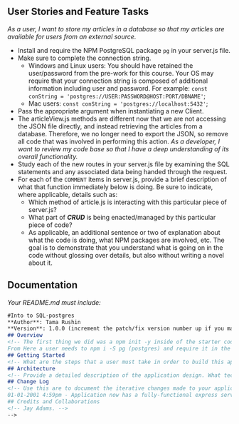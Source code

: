 

## User Stories and Feature Tasks
*As a user, I want to store my articles in a database so that my articles are available for users from an external source.*
- Install and require the NPM PostgreSQL package `pg` in your server.js file.
- Make sure to complete the connection string.
  - Windows and Linux users: You should have retained the user/password from the pre-work for this course. Your OS may require that your connection string is composed of additional information including user and password. For example: `const conString = 'postgres://USER:PASSWORD@HOST:PORT/DBNAME'`;
  - Mac users: `const conString = 'postgres://localhost:5432'`;
- Pass the appropriate argument when instantiating a new Client.
- The articleView.js methods are different now that we are not accessing the JSON file directly, and instead retrieving the articles from a database. Therefore, we no longer need to export the JSON, so remove all code that was involved in performing this action.
*As a developer, I want to review my code base so that I have a deep understanding of its overall functionality.*
- Study each of the new routes in your server.js file by examining the SQL statements and any associated data being handed through the request.
- For each of the `COMMENT` items in server.js, provide a brief description of what that function immediately below is doing. Be sure to indicate, where applicable, details such as:
  - Which method of article.js is interacting with this particular piece of server.js?
  - What part of ***CRUD*** is being enacted/managed by this particular piece of code?
  - As applicable, an additional sentence or two of explanation about what the code is doing, what NPM packages are involved, etc. The goal is to demonstrate that you understand what is going on in the code without glossing over details, but also without writing a novel about it.
## Documentation
_Your README.md must include:_
```md
#Into to SQL-postgres
**Author**: Tama Rushin
**Version**: 1.0.0 (increment the patch/fix version number up if you make more commits past your first submission)
## Overview
<!-- The first thing we did was a npm init -y inside of the starter code folder. This creates a package.json with meta data about my project. Next we did a (npm i -S), this saves all of the project's dependencies to the package.json. Next we created a gitignore at the root of the repo itself so node and environment modules dont get uploaded to github. Next we created a new branch and duplicated the start-code in a new folder, then we did a git init and a initial commit up to our github repo.
From Here a user needs to npm i -S pg (postgres) and require it in the server.js, then create a connection string and update the client constant. Then remove the line of code exporting the json. -->
## Getting Started
<!-- What are the steps that a user must take in order to build this app on their own machine and get it running? -->
## Architecture
<!-- Provide a detailed description of the application design. What technologies (languages, libraries, etc) you're using, and any other relevant design information. -->
## Change Log
<!-- Use this are to document the iterative changes made to your application as each feature is successfully implemented. Use time stamps. Here's an examples:
01-01-2001 4:59pm - Application now has a fully-functional express server, with GET and POST routes for the book resource.
## Credits and Collaborations
<!-- Jay Adams. -->
-->